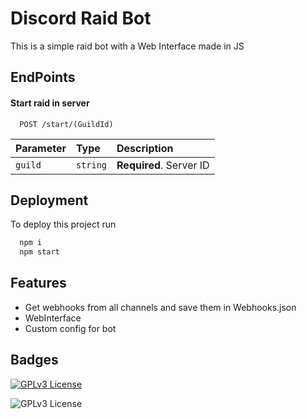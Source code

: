# Discord Raid Bot
This is a simple raid bot with a Web Interface made in JS


## EndPoints

#### Start raid in server
```http
  POST /start/(GuildId)
```

| Parameter | Type     | Description                |
| :-------- | :------- | :------------------------- |
| `guild` | `string` | **Required**. Server ID |



## Deployment

To deploy this project run

```bash
  npm i
  npm start
```


## Features

- Get webhooks from all channels and save them in Webhooks.json
- WebInterface
- Custom config for bot


## Badges
[![GPLv3 License](https://img.shields.io/badge/License-GPL%20v3-yellow.svg)](https://opensource.org/licenses/)

![GPLv3 License](https://img.shields.io/badge/Express%20js-000000?style=for-the-badge&logo=express&logoColor=white)


